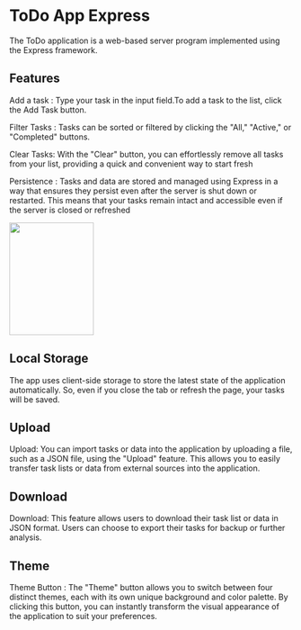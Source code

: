# ToDo App Express
The ToDo application is a web-based server program implemented using the Express framework.

## Features

Add a task : Type your task in the input field.To add a task to the list, click the Add Task button.

Filter Tasks : Tasks can be sorted or filtered by clicking the "All," "Active," or "Completed" buttons.

Clear Tasks: With the "Clear" button, you can effortlessly remove all tasks from your list, providing a quick and convenient way to start fresh 

Persistence : Tasks and data are stored and managed using Express in a way that ensures they persist even after the server is shut down or restarted. This means that your tasks remain intact and accessible even if the server is closed or refreshed

<p>
 <img src="../client/public/img/img2/1.png" width="150" height="200" />
</p>

## Local Storage

The app uses client-side storage to store the latest state of the application automatically. So, even if you close the tab or refresh the page, your tasks will be saved.

## Upload 

Upload: You can import tasks or data into the application by uploading a file, such as a JSON file, using the "Upload" feature. This allows you to easily transfer task lists or data from external sources into the application.

##  Download

Download: This feature allows users to download their task list or data in JSON format. Users can choose to export their tasks for backup or further analysis.

## Theme 
Theme Button : The "Theme" button allows you to switch between four distinct themes, each with its own unique background and color palette. By clicking this button, you can instantly transform the visual appearance of the application to suit your preferences. 
 
